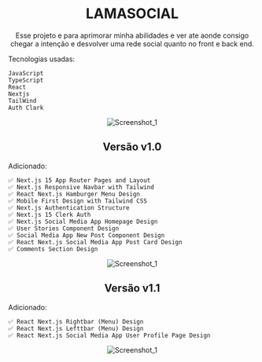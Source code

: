 <div align="center">
  
# LAMASOCIAL
Esse projeto e para aprimorar minha abilidades e ver ate aonde consigo chegar a intenção e desvolver uma rede social quanto no front e back end.

</div>

Tecnologias usadas:

```
JavaScript
TypeScript
React
Nextjs
TailWind
Auth Clark
```

<div align="center">
  
![Screenshot_1](https://github.com/juanfsouza/LmSocial/assets/88254614/a75ad4af-581c-4544-81f7-3a5a59d62a7c)

## Versão v1.0

</div>
Adicionado:

```
✅ Next.js 15 App Router Pages and Layout
✅ Next.js Responsive Navbar with Tailwind
✅ React Next.js Hamburger Menu Design
✅ Mobile First Design with Tailwind CSS
✅ Next.js Authentication Structure
✅ Next.js 15 Clerk Auth
✅ Next.js Social Media App Homepage Design
✅ User Stories Component Design
✅ Social Media App New Post Component Design
✅ React Next.js Social Media App Post Card Design
✅ Comments Section Design
```

<div align="center">

![Screenshot_1](https://github.com/juanfsouza/LmSocial/assets/88254614/b742e5c3-ae5a-48fa-8d8c-d92903bcab5e)

</div>
<div align="center">
  
## Versão v1.1

</div>

Adicionado:

```
✅ React Next.js Rightbar (Menu) Design
✅ React Next.js Lefttbar (Menu) Design
✅ React Next.js Social Media App User Profile Page Design
```
<div align="center">
  
![Screenshot_1](https://github.com/juanfsouza/LmSocial/assets/88254614/50b268d8-c424-4510-b29e-2191efa53e8a)

</div>


